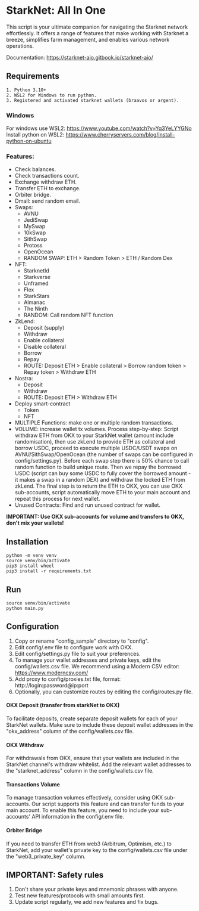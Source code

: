 # StarkNet: All In One

This script is your ultimate companion for navigating the Starknet network effortlessly.
It offers a range of features that make working with Starknet a breeze, simplifies farm management,
and enables various network operations.

Documentation: https://starknet-aio.gitbook.io/starknet-aio/

## Requirements

```
1. Python 3.10+
2. WSL2 for Windows to run python.
3. Registered and activated starknet wallets (braavos or argent).
```

### Windows

For windows use WSL2: https://www.youtube.com/watch?v=Yq3YeLYYGNo
Install python on WSL2: https://www.cherryservers.com/blog/install-python-on-ubuntu

### Features:

- Check balances.
- Check transactions count.
- Exchange withdraw ETH.
- Transfer ETH to exchange.
- Orbiter bridge.
- Dmail: send random email.
- Swaps:
    - AVNU
    - JediSwap
    - MySwap
    - 10kSwap
    - SithSwap
    - Protoss
    - OpenOcean
    - RANDOM SWAP: ETH > Random Token > ETH / Random Dex
- NFT:
    - StarknetId
    - Starkverse
    - Unframed
    - Flex
    - StarkStars
    - Almanac
    - The Ninth
    - RANDOM: Call random NFT function
- ZkLend:
    - Deposit (supply)
    - Withdraw
    - Enable collateral
    - Disable collateral
    - Borrow
    - Repay
    - ROUTE: Deposit ETH > Enable collateral > Borrow random token > Repay token > Withdraw ETH
- Nostra:
    - Deposit
    - Withdraw
    - ROUTE: Deposit ETH > Withdraw ETH
- Deploy smart-contract
    - Token
    - NFT
- MULTIPLE Functions: make one or multiple random transactions.
- VOLUME: increase wallet tx volumes. Process step-by-step:
  Script withdraw ETH from OKX to your StarkNet wallet (amount include randomisation), then use zkLend to provide ETH as collateral and
  borrow USDC,
  proceed to execute multiple USDC/USDT swaps on AVNU/SithSwap/OpenOcean (the number of swaps can be configured in config/settings.py).
  Before each swap step there is 50% chance to call random function to build unique route.
  Then we repay the borrowed USDC (script can buy some USDC to fully cover the borrowed amount - it makes a swap in a random DEX)
  and withdraw the locked ETH from zkLend. The final step is to return the ETH to OKX,
  you can use OKX sub-accounts, script automatically move ETH to your main account and repeat this process for next wallet.
- Unused Contracts: Find and run unused contract for wallet.

**IMPORTANT: Use OKX sub-accounts for volume and transfers to OKX, don't mix your wallets!**

## Installation

```
python -m venv venv
source venv/bin/activate
pip3 install wheel
pip3 install -r requirements.txt
```

## Run

```
source venv/bin/activate
python main.py
```

## Configuration

1. Copy or rename "config_sample" directory to "config".
2. Edit config/.env file to configure work with OKX.
3. Edit config/settings.py file to suit your preferences.
4. To manage your wallet addresses and private keys, edit the config/wallets.csv file.
   We recommend using a Modern CSV editor: https://www.moderncsv.com/
5. Add proxy to config/proxies.txt file, format: http://login:password@ip:port
6. Optionally, you can customize routes by editing the config/routes.py file.

#### OKX Deposit (transfer from starkNet to OKX)

To facilitate deposits, create separate deposit wallets for each of your StarkNet wallets.
Make sure to include these deposit wallet addresses in the "okx_address" column of the config/wallets.csv file.

#### OKX Withdraw

For withdrawals from OKX, ensure that your wallets are included in the StarkNet channel's withdraw whitelist.
Add the relevant wallet addresses to the "starknet_address" column in the config/wallets.csv file.

#### Transactions Volume

To manage transaction volumes effectively, consider using OKX sub-accounts.
Our script supports this feature and can transfer funds to your main account.
To enable this feature, you need to include your sub-accounts' API information in the config/.env file.

#### Orbiter Bridge

If you need to transfer ETH from web3 (Arbitrum, Optimism, etc.) to StarkNet,
add your wallet's private key to the config/wallets.csv file under the "web3_private_key" column.

## IMPORTANT: Safety rules

1. Don't share your private keys and mnemonic phrases with anyone.
2. Test new features/protocols with small amounts first.
3. Update script regularly, we add new features and fix bugs.